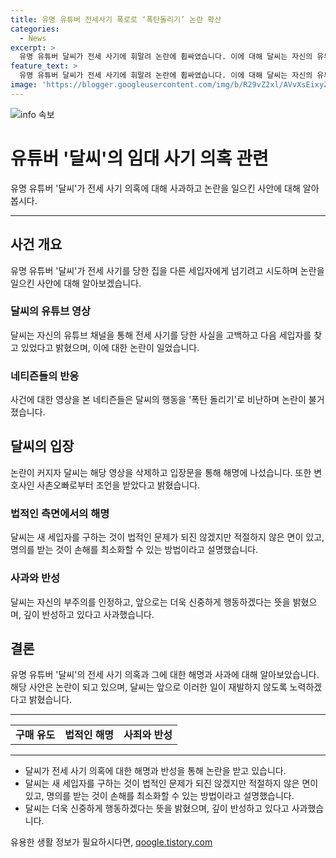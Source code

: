 ```yaml
---
title: 유명 유튜버 전세사기 폭로로 ‘폭탄돌리기’ 논란 확산
categories:
  - News
excerpt: >
  유명 유튜버 달씨가 전세 사기에 휘말려 논란에 휩싸였습니다. 이에 대해 달씨는 자신의 유튜브 채널에서 사과 영상을 업로드하고 관련된 해명을 했습니다. 이에 대해 네티즌들은 달씨의 행동을 폭탄 돌리기로 비난했고, 달씨는 변호사 사촌오빠의 조언을 받아 새 세입자를 구하는 방법을 선택했다고 밝혔습니다. 달씨는 이에 대해 깊은 반성을 표현하며, 앞으로는 더욱 신중하게 행동하겠다고 사과했습니다.
feature_text: >
  유명 유튜버 달씨가 전세 사기에 휘말려 논란에 휩싸였습니다. 이에 대해 달씨는 자신의 유튜브 채널에서 사과 영상을 업로드하고 관련된 해명을 했습니다. 이에 대해 네티즌들은 달씨의 행동을 폭탄 돌리기로 비난했고, 달씨는 변호사 사촌오빠의 조언을 받아 새 세입자를 구하는 방법을 선택했다고 밝혔습니다. 달씨는 이에 대해 깊은 반성을 표현하며, 앞으로는 더욱 신중하게 행동하겠다고 사과했습니다.
image: 'https://blogger.googleusercontent.com/img/b/R29vZ2xl/AVvXsEixyZcFfHzMRdzZMjFBmAUKJYCLCGyLL1o632UiGVXcaFdKo_bkvkuCioo0uUKlGfBVcT3P84aROyZIXSBEx3Aw5nCQ3pTgDom1WDC4m8eifvWiAmWEEVb4x6G_l8C0QH225ldMjyaFvpxGEBGNO37VmDTDMHGhJPq73UglMfDca1-0aw/s1600/blogspot.png'
---
```


<p><img src="https://blogger.googleusercontent.com/img/b/R29vZ2xl/AVvXsEixyZcFfHzMRdzZMjFBmAUKJYCLCGyLL1o632UiGVXcaFdKo_bkvkuCioo0uUKlGfBVcT3P84aROyZIXSBEx3Aw5nCQ3pTgDom1WDC4m8eifvWiAmWEEVb4x6G_l8C0QH225ldMjyaFvpxGEBGNO37VmDTDMHGhJPq73UglMfDca1-0aw/s1600/blogspot.png" alt="info 속보" /></p>

<h1 data-ke-size="size26">유튜버 '달씨'의 임대 사기 의혹 관련</h1>

<p data-ke-size="size16">유명 유튜버 '달씨'가 전세 사기 의혹에 대해 사과하고 논란을 일으킨 사안에 대해 알아봅시다.</p>

<hr>

<h2 data-ke-size="size26">사건 개요</h2>

<p data-ke-size="size16">유명 유튜버 '달씨'가 전세 사기를 당한 집을 다른 세입자에게 넘기려고 시도하며 논란을 일으킨 사안에 대해 알아보겠습니다.</p>

<h3 data-ke-size="size24">달씨의 유튜브 영상</h3>

<p data-ke-size="size16">달씨는 자신의 유튜브 채널을 통해 전세 사기를 당한 사실을 고백하고 다음 세입자를 찾고 있었다고 밝혔으며, 이에 대한 논란이 일었습니다.</p>

<h3 data-ke-size="size24">네티즌들의 반응</h3>

<p data-ke-size="size16">사건에 대한 영상을 본 네티즌들은 달씨의 행동을 '폭탄 돌리기'로 비난하며 논란이 불거졌습니다.</p>

<h2 data-ke-size="size26">달씨의 입장</h2>

<p data-ke-size="size16">논란이 커지자 달씨는 해당 영상을 삭제하고 입장문을 통해 해명에 나섰습니다. 또한 변호사인 사촌오빠로부터 조언을 받았다고 밝혔습니다.</p>

<h3 data-ke-size="size24">법적인 측면에서의 해명</h3>

<p data-ke-size="size16">달씨는 새 세입자를 구하는 것이 법적인 문제가 되진 않겠지만 적절하지 않은 면이 있고, 명의를 받는 것이 손해를 최소화할 수 있는 방법이라고 설명했습니다.</p>

<h3 data-ke-size="size24">사과와 반성</h3>

<p data-ke-size="size16">달씨는 자신의 부주의를 인정하고, 앞으로는 더욱 신중하게 행동하겠다는 뜻을 밝혔으며, 깊이 반성하고 있다고 사과했습니다.</p>

<h2 data-ke-size="size26">결론</h2>

<p data-ke-size="size16">유명 유튜버 '달씨'의 전세 사기 의혹과 그에 대한 해명과 사과에 대해 알아보았습니다. 해당 사안은 논란이 되고 있으며, 달씨는 앞으로 이러한 일이 재발하지 않도록 노력하겠다고 밝혔습니다.</p>

<hr>

<table>
    <tbody>
        <tr>
            <td style="text-align: center; height: 17px;"><b>구매 유도</b></td>
            <td style="text-align: center; height: 17px;"><b>법적인 해명</b></td>
            <td style="text-align: center; height: 17px;"><b>사죄와 반성</b></td>
        </tr>
    </tbody>
</table>

<hr>

<ul>
    <li>달씨가 전세 사기 의혹에 대한 해명과 반성을 통해 논란을 받고 있습니다.</li>
    <li>달씨는 새 세입자를 구하는 것이 법적인 문제가 되진 않겠지만 적절하지 않은 면이 있고, 명의를 받는 것이 손해를 최소화할 수 있는 방법이라고 설명했습니다.</li>
    <li>달씨는 더욱 신중하게 행동하겠다는 뜻을 밝혔으며, 깊이 반성하고 있다고 사과했습니다.</li>
</ul>
유용한 생활 정보가 필요하시다면, <a href="https://qoogle.tistory.com" rel="dofollow">qoogle.tistory.com</a>


